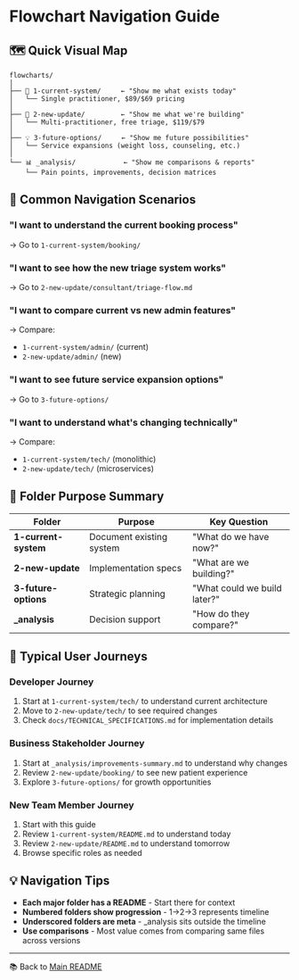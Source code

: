 # Flowchart Navigation Guide

## 🗺️ Quick Visual Map

```
flowcharts/
│
├── 📍 1-current-system/     ← "Show me what exists today"
│   └── Single practitioner, $89/$69 pricing
│
├── 🚀 2-new-update/         ← "Show me what we're building"
│   └── Multi-practitioner, free triage, $119/$79
│
├── 💡 3-future-options/     ← "Show me future possibilities"  
│   └── Service expansions (weight loss, counseling, etc.)
│
└── 📊 _analysis/            ← "Show me comparisons & reports"
    └── Pain points, improvements, decision matrices
```

## 🎯 Common Navigation Scenarios

### "I want to understand the current booking process"
→ Go to `1-current-system/booking/`

### "I want to see how the new triage system works"
→ Go to `2-new-update/consultant/triage-flow.md`

### "I want to compare current vs new admin features"
→ Compare:
- `1-current-system/admin/` (current)
- `2-new-update/admin/` (new)

### "I want to see future service expansion options"
→ Go to `3-future-options/`

### "I want to understand what's changing technically"
→ Compare:
- `1-current-system/tech/` (monolithic)
- `2-new-update/tech/` (microservices)

## 📁 Folder Purpose Summary

| Folder | Purpose | Key Question |
|--------|---------|--------------|
| **1-current-system** | Document existing system | "What do we have now?" |
| **2-new-update** | Implementation specs | "What are we building?" |
| **3-future-options** | Strategic planning | "What could we build later?" |
| **_analysis** | Decision support | "How do they compare?" |

## 🔄 Typical User Journeys

### Developer Journey
1. Start at `1-current-system/tech/` to understand current architecture
2. Move to `2-new-update/tech/` to see required changes
3. Check `docs/TECHNICAL_SPECIFICATIONS.md` for implementation details

### Business Stakeholder Journey
1. Start at `_analysis/improvements-summary.md` to understand why changes
2. Review `2-new-update/booking/` to see new patient experience
3. Explore `3-future-options/` for growth opportunities

### New Team Member Journey
1. Start with this guide
2. Review `1-current-system/README.md` to understand today
3. Review `2-new-update/README.md` to understand tomorrow
4. Browse specific roles as needed

## 💡 Navigation Tips

- **Each major folder has a README** - Start there for context
- **Numbered folders show progression** - 1→2→3 represents timeline
- **Underscored folders are meta** - _analysis sits outside the timeline
- **Use comparisons** - Most value comes from comparing same files across versions

---

📚 Back to [Main README](../README.md)